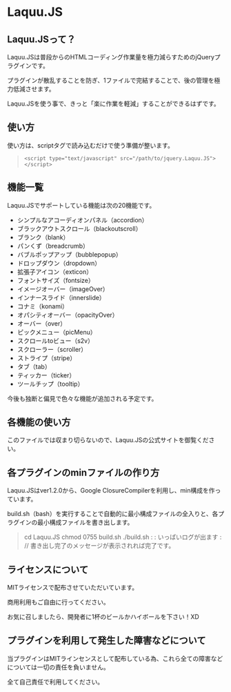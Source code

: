 # Laquu.JS

## Laquu.JSって？

Laquu.JSは普段からのHTMLコーディング作業量を極力減らすためのjQueryプラグインです。

プラグインが散乱することを防ぎ、1ファイルで完結することで、後の管理を極力低減させます。

Laquu.JSを使う事で、きっと「楽に作業を軽減」することができるはずです。

## 使い方

使い方は、scriptタグで読み込むだけで使う準備が整います。

>     <script type="text/javascript" src="/path/to/jquery.Laquu.JS"></script>

## 機能一覧

Laquu.JSでサポートしている機能は次の20機能です。

+ シンプルなアコーディオンパネル（accordion）
+ ブラックアウトスクロール（blackoutscroll）
+ ブランク（blank）
+ パンくず（breadcrumb）
+ バブルポップアップ（bubblepopup）
+ ドロップダウン（dropdown）
+ 拡張子アイコン（exticon）
+ フォントサイズ（fontsize）
+ イメージオーバー（imageOver）
+ インナースライド（innerslide）
+ コナミ（konami）
+ オパシティオーバー（opacityOver）
+ オーバー（over）
+ ピックメニュー（picMenu）
+ スクロールtoビュー（s2v）
+ スクローラー（scroller）
+ ストライプ（stripe）
+ タブ（tab）
+ ティッカー（ticker）
+ ツールチップ（tooltip）

今後も独断と偏見で色々な機能が追加される予定です。

## 各機能の使い方

このファイルでは収まり切らないので、Laquu.JSの公式サイトを御覧ください。

## 各プラグインのminファイルの作り方

Laquu.JSはver1.2.0から、Google ClosureCompilerを利用し、min構成を作っています。

build.sh（bash）を実行することで自動的に最小構成ファイルの全入りと、各プラグインの最小構成ファイルを書き出します。

>    cd Laquu.JS
>    chmod 0755 build.sh
>    ./build.sh
>    :
>    : いっぱいログが出ます
>    :
>    // 書き出し完了のメッセージが表示されれば完了です。

## ライセンスについて

MITライセンスで配布させていただいています。

商用利用もご自由に行ってください。

お気に召しましたら、開発者に1杯のビールかハイボールを下さい！XD

## プラグインを利用して発生した障害などについて

当プラグインはMITラインセンスとして配布している為、これら全ての障害などについては一切の責任を負いません。

全て自己責任で利用してください。